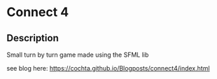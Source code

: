 # Connect 4

## Description

Small turn by turn game made using the SFML lib

see blog here: https://cochta.github.io/Blogposts/connect4/index.html
